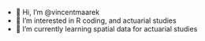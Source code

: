 - 👋 Hi, I’m @vincentmaarek
- 👀 I’m interested in R coding, and actuarial studies
- 🌱 I’m currently learning spatial data for actuarial studies

<!---
vincentmaarek/vincentmaarek is a ✨ special ✨ repository because its `README.md` (this file) appears on your GitHub profile.
You can click the Preview link to take a look at your changes.
--->
